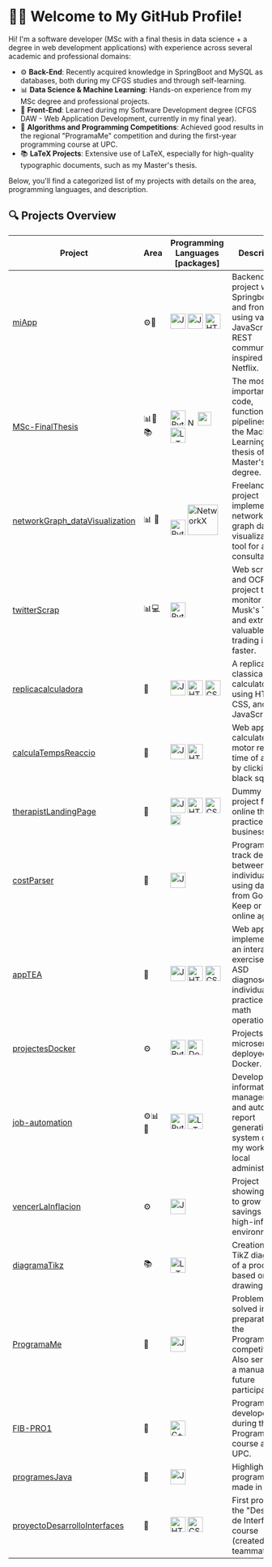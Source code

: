 

<!--
**blackcub3s/blackcub3s** is a ✨ _special_ ✨ repository because its `README.md` (this file) appears on your GitHub profile.

Here are some ideas to get you started:

- 🔭 I’m currently working on ...
- 🌱 I’m currently learning ...
- 👯 I’m looking to collaborate on ...
- 🤔 I’m looking for help with ...
- 💬 Ask me about ...
- 📫 How to reach me: ...
- 😄 Pronouns: ...
- ⚡ Fun fact: ...
-->


# 👨‍💻 Welcome to My GitHub Profile!

Hi! I'm a software developer (MSc with a final thesis in data science + a degree in web development applications) with experience across several academic and professional domains:

- ⚙️ **Back-End**: Recently acquired knowledge in SpringBoot and MySQL as databases, both during my CFGS studies and through self-learning.
- 📊 **Data Science & Machine Learning**: Hands-on experience from my MSc degree and professional projects.
- 🎨 **Front-End**: Learned during my Software Development degree (CFGS DAW - Web Application Development, currently in my final year).
- 🧠 **Algorithms and Programming Competitions**: Achieved good results in the regional "ProgramaMe" competition and during the first-year programming course at UPC.
- 📚 **LaTeX Projects**: Extensive use of LaTeX, especially for high-quality typographic documents, such as my Master's thesis.

Below, you'll find a categorized list of my projects with details on the area, programming languages, and description.

## 🔍 Projects Overview

| Project                                                       | Area                          | Programming Languages [packages]                                                                  | Description                                                                                                         |
|---------------------------------------------------------------|-------------------------------|-----------------------------------------------------------------------------------------------------------|---------------------------------------------------------------------------------------------------------------------|
| [miApp](https://github.com/blackcub3s/miApp)                 | <span title="Back-End">⚙️</span><span title="Front-End">🎨</span>   | <span title="Java"><img src="https://cdn.jsdelivr.net/gh/devicons/devicon/icons/java/java-original.svg" alt="Java" width="30" /></span> <span title="JavaScript"><img src="https://cdn.jsdelivr.net/gh/devicons/devicon/icons/javascript/javascript-original.svg" alt="JavaScript" width="30" /></span> <span title="HTML"><img src="https://cdn.jsdelivr.net/gh/devicons/devicon/icons/html5/html5-original.svg" alt="HTML" width="30" /></span> | Backend project with Springboot and front-end using vanilla JavaScript. API REST communication inspired by Netflix.  |
| [MSc-FinalThesis](https://github.com/blackcub3s/MSc-FinalThesis) | <span title="Data Science">📊</span><span title="Algorithms">🧠</span><span title="LaTeX">📚</span> | <span title="Python"><img src="https://cdn.jsdelivr.net/gh/devicons/devicon/icons/python/python-original.svg" alt="Python" width="30" /></span> <span title="NumPy"><img src="https://cdn.jsdelivr.net/gh/devicons/devicon/icons/numpy/numpy-original.svg" alt="NumPy" width="15" /></span> <span title="Scikit-learn"><img src="https://upload.wikimedia.org/wikipedia/commons/0/05/Scikit_learn_logo_small.svg" width="27" /></span> <span title="LaTeX"><img src="https://cdn.jsdelivr.net/gh/devicons/devicon/icons/latex/latex-original.svg" alt="LaTeX" width="30" /></span> | The most important code, functions, and pipelines for the Machine Learning final thesis of my Master's degree.       |
| [networkGraph_dataVisualization](https://github.com/blackcub3s/networkGraph_dataVisualization) | <span title="Data Science">📊</span> <span title="Algorithms">🧠</span> | <span title="Python"><img src="https://cdn.jsdelivr.net/gh/devicons/devicon/icons/python/python-original.svg" alt="Python" width="30" /></span> <span title="NetworkX"><img src="https://networkx.github.io/_static/networkx_logo.svg" alt="NetworkX" width="60"/></span> | Freelance project implementing a network-graph data visualization tool for a tech consultancy.                       |
| [twitterScrap](https://github.com/blackcub3s/twitterScrap)   | <span title="Data Science">📊</span><span title="Web Scraping">💻</span>     | <span title="Python"><img src="https://cdn.jsdelivr.net/gh/devicons/devicon/icons/python/python-original.svg" alt="Python" width="30" /></span> | Web scraping and OCR project to monitor Elon Musk's Twitter and extract valuable trading info faster.                |
| [replicacalculadora](https://github.com/blackcub3s/replicacalculadora) | <span title="Front-End">🎨</span>            | <span title="JavaScript"><img src="https://cdn.jsdelivr.net/gh/devicons/devicon/icons/javascript/javascript-original.svg" alt="JavaScript" width="30" /></span> <span title="HTML"><img src="https://cdn.jsdelivr.net/gh/devicons/devicon/icons/html5/html5-original.svg" alt="HTML" width="30" /></span> <span title="CSS"><img src="https://cdn.jsdelivr.net/gh/devicons/devicon/icons/css3/css3-original.svg" alt="CSS" width="30" /></span> | A replica of the classical Casio calculator using HTML, CSS, and JavaScript.                                         |
| [calculaTempsReaccio](https://github.com/blackcub3s/calculaTempsReaccio) | <span title="Front-End">🎨</span>            | <span title="JavaScript"><img src="https://cdn.jsdelivr.net/gh/devicons/devicon/icons/javascript/javascript-original.svg" alt="JavaScript" width="30" /></span> <span title="HTML"><img src="https://cdn.jsdelivr.net/gh/devicons/devicon/icons/html5/html5-original.svg" alt="HTML" width="30" /></span> | Web app to calculate the motor reaction time of a user by clicking on black squares.                                 |
| [therapistLandingPage](https://github.com/blackcub3s/therapistLandingPage) | <span title="Front-End">🎨</span>           | <span title="JavaScript"><img src="https://cdn.jsdelivr.net/gh/devicons/devicon/icons/javascript/javascript-original.svg" alt="JavaScript" width="30" /></span> <span title="HTML"><img src="https://cdn.jsdelivr.net/gh/devicons/devicon/icons/html5/html5-original.svg" alt="HTML" width="30" /></span> <span title="CSS"><img src="https://cdn.jsdelivr.net/gh/devicons/devicon/icons/css3/css3-original.svg" alt="CSS" width="30" /></span> <span title="Bootstrap"><img src="https://cdn.jsdelivr.net/gh/devicons/devicon/icons/bootstrap/bootstrap-original.svg" alt="Bootstrap" width="20" /></span> | Dummy web project for an online therapy practice business.                                                           |
| [costParser](https://github.com/blackcub3s/costParser)       | <span title="Front-End">🎨</span>            | <span title="JavaScript"><img src="https://cdn.jsdelivr.net/gh/devicons/devicon/icons/javascript/javascript-original.svg" alt="JavaScript" width="30" /></span> | Program to track debt between two individuals using data from Google Keep or an online agenda.                       |
| [appTEA](https://github.com/blackcub3s/appTEA)               | <span title="Front-End">🎨</span>            | <span title="JavaScript"><img src="https://cdn.jsdelivr.net/gh/devicons/devicon/icons/javascript/javascript-original.svg" alt="JavaScript" width="30" /></span> <span title="HTML"><img src="https://cdn.jsdelivr.net/gh/devicons/devicon/icons/html5/html5-original.svg" alt="HTML" width="30" /></span> <span title="CSS"><img src="https://cdn.jsdelivr.net/gh/devicons/devicon/icons/css3/css3-original.svg" alt="CSS" width="30" /></span> | Web app implementing an interactive exercise for ASD diagnosed individuals to practice basic math operations.        |
| [projectesDocker](https://github.com/blackcub3s/projectesDocker) | <span title="Back-End">⚙️</span>              | <span title="Python"><img src="https://cdn.jsdelivr.net/gh/devicons/devicon/icons/python/python-original.svg" alt="Python" width="30" /></span> <span title="Docker"><img src="https://cdn.jsdelivr.net/gh/devicons/devicon/icons/docker/docker-original.svg" alt="Docker" width="30" /></span> | Projects of microservices deployed with Docker.                                                                     |
| [job-automation](https://github.com/blackcub3s/job-automation) | <span title="Automation">⚙️</span><span title="Data Science">📊</span><span title="Algorithms">🧠</span>  | <span title="Python"><img src="https://cdn.jsdelivr.net/gh/devicons/devicon/icons/python/python-original.svg" alt="Python" width="30" /></span> <span title="LaTeX"><img src="https://cdn.jsdelivr.net/gh/devicons/devicon/icons/latex/latex-original.svg" alt="LaTeX" width="30" /></span> | Developed an information management and automatic report generation system during my work at a local administration. |
| [vencerLaInflacion](https://github.com/blackcub3s/vencerLaInflacion) | <span title="Back-End">⚙️</span>              | <span title="JavaScript"><img src="https://cdn.jsdelivr.net/gh/devicons/devicon/icons/javascript/javascript-original.svg" alt="JavaScript" width="30" /></span> | Project showing how to grow savings in a high-inflation environment.                                                 |
| [diagramaTikz](https://github.com/blackcub3s/diagramaTikz)   | <span title="LaTeX">📚</span>               | <span title="LaTeX"><img src="https://cdn.jsdelivr.net/gh/devicons/devicon/icons/latex/latex-original.svg" alt="LaTeX" width="30" /></span> | Creation of a TikZ diagram of a process based on a drawing.                                                          |
| [ProgramaMe](https://github.com/blackcub3s/ProgramaMe)       | <span title="Algorithms">🧠</span>           | <span title="Java"><img src="https://cdn.jsdelivr.net/gh/devicons/devicon/icons/java/java-original.svg" alt="Java" width="30" /></span> | Problems solved in preparation for the ProgramaMe competition. Also serves as a manual for future participants.      |
| [FIB-PRO1](https://github.com/blackcub3s/FIB-PRO1)           | <span title="Algorithms">🧠</span>           | <span title="C++"><img src="https://cdn.jsdelivr.net/gh/devicons/devicon/icons/cplusplus/cplusplus-original.svg" alt="C++" width="30" /></span> | Programs developed during the Programació 1 course at FIB UPC.                                                       |
| [programesJava](https://github.com/blackcub3s/programesJava) | <span title="Algorithms">🧠</span>           | <span title="Java"><img src="https://cdn.jsdelivr.net/gh/devicons/devicon/icons/java/java-original.svg" alt="Java" width="30" /></span> | Highlighted programs made in Java.                                                                                   |
| [proyectoDesarrolloInterfaces](https://github.com/blackcub3s/proyectoDesarrolloInterfaces) | <span title="Front-End">🎨</span>     | <span title="HTML"><img src="https://cdn.jsdelivr.net/gh/devicons/devicon/icons/html5/html5-original.svg" alt="HTML" width="30" /></span> <img src="https://cdn.jsdelivr.net/gh/devicons/devicon/icons/css3/css3-original.svg" alt="CSS" width="30" /></span>| First project of the "Desarrollo de Interfaces" course (created with a teammate).                                     |

